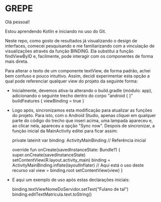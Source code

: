# GREPE
Olá pessoal!

Estou aprendendo Kotlin e iniciando no uso do Git.

Neste repo, como gosto de resultados já visualizando o design de interfaces, comecei pesquisando e me familiarizando com a vinculação de visualizações 
através da função BINDING.
Ela substitui a função findViewByID e, facilmente, pode interagir com os componentes de forma mais direta.

Para alterar o texto de um componente textView, de forma padrão, achei bem confuso e pouco intuitivo. Assim, decidi experimentar esta opção a qual 
pode referenciar qualquer view do projeto da seguinte forma:

- Inicialmente, devemos ativa-la alterando o build.gradle (módulo: app), adicionando o seguinte trecho dentro do corpo "android { }"
  buildFeatures {
      viewBinding = true
  }
- Logo após, sincronizamos esta modificação para atualizar as funções do projeto.
  Para isto, com o Android Studio, apenas cliquei em qualquer parte do código do trecho que inseri acima, 
  uma lampada apareceu e, ao clicar nela, apareceu a opção "Sync now". Despois de sincronizar, a função inicial da MainActivity editei para ficar assim:
  
  private lateinit var binding: ActivityMainBinding      // Referência inicial
  
  override fun onCreate(savedInstanceState: Bundle?) {
        super.onCreate(savedInstanceState)
        setContentView(R.layout.activity_main)
        binding = ActivityMainBinding.inflate(layoutInflater)     // Aqui está o uso deste recurso
        val view = binding.root
        setContentView(view)
    }
- E aqui um exemplo de uso após estas declarações iniciais:

  binding.textViewNomeDoServidor.setText("Fulano de tal")
  binding.editTextMatricula.text.toString()
